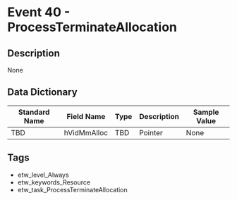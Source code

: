 # Event 40 - ProcessTerminateAllocation

## Description
None

## Data Dictionary
|Standard Name|Field Name|Type|Description|Sample Value|
|---|---|---|---|---|
|TBD|hVidMmAlloc|TBD|Pointer|None|None|

## Tags
* etw_level_Always
* etw_keywords_Resource
* etw_task_ProcessTerminateAllocation